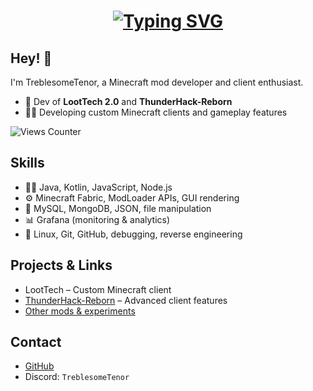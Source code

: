 <h1 align="center">
  <a href="https://git.io/typing-svg">
    <img src="https://readme-typing-svg.demolab.com?font=Fira+Code&weight=500&size=28&pause=1000&width=435&lines=TreblesomeTenor" alt="Typing SVG" />
  </a>
</h1>

## Hey! 👋
I'm TreblesomeTenor, a Minecraft mod developer and client enthusiast.


- 🦾 Dev of **LootTech 2.0** and **ThunderHack-Reborn**
- 👨‍💻 Developing custom Minecraft clients and gameplay features

![Views Counter](https://views-counter.vercel.app/badge?pageId=TreblesomeTenor)

## Skills
- 👨‍💻 Java, Kotlin, JavaScript, Node.js  
- ⚙️ Minecraft Fabric, ModLoader APIs, GUI rendering  
- 💽 MySQL, MongoDB, JSON, file manipulation  
- 📊 Grafana (monitoring & analytics)  
- 🐧 Linux, Git, GitHub, debugging, reverse engineering

## Projects & Links
- LootTech – Custom Minecraft client
- [ThunderHack-Reborn](https://github.com/TreblesomeTenor/ThunderHack-Reborn) – Advanced client features  
- [Other mods & experiments](https://github.com/TreblesomeTenor?tab=repositories)

## Contact
- [GitHub](https://github.com/TreblesomeTenor)
- Discord: `TreblesomeTenor`
